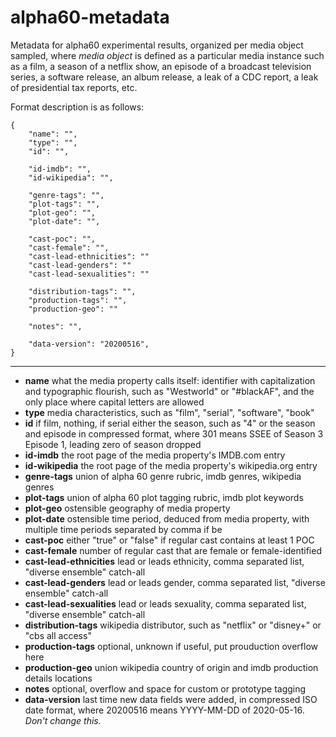 # alpha60-metadata

Metadata for alpha60 experimental results, organized per media object sampled, where *media object* is defined as a particular media instance such as a film, a season of a netflix show, an episode of a broadcast television series, a software release, an album release, a leak of a CDC report, a leak of presidential tax reports, etc.

Format description is as follows:

    {
        "name": "",
        "type": "",
        "id": "",

        "id-imdb": "",
        "id-wikipedia": "",

        "genre-tags": "",
        "plot-tags": "",
        "plot-geo": "",
        "plot-date": "",

        "cast-poc": "",
        "cast-female": "",
        "cast-lead-ethnicities": ""
        "cast-lead-genders": ""
        "cast-lead-sexualities": ""
        
        "distribution-tags": "",
        "production-tags": "",
        "production-geo": ""
        
        "notes": "",
        
        "data-version": "20200516",
    }
    
* * *
    

* __name__ what the media property calls itself: identifier with capitalization and typographic flourish, such as "Westworld" or "#blackAF", and the only place where capital letters are allowed
* __type__ media characteristics, such as "film", "serial", "software", "book"
* __id__ if film, nothing, if serial either the season, such as "4" or the season and episode in compressed format, where 301 means SSEE of Season 3 Episode 1, leading zero of season dropped
* __id-imdb__ the root page of the media property's IMDB.com entry
* __id-wikipedia__ the root page of the media property's wikipedia.org entry
* __genre-tags__ union of alpha 60 genre rubric, imdb genres, wikipedia genres
* __plot-tags__ union of alpha 60 plot tagging rubric, imdb plot keywords
* __plot-geo__ ostensible geography of media property
* __plot-date__ ostensible time period, deduced from media property, with multiple time periods separated by comma if be
* __cast-poc__ either "true" or "false" if regular cast contains at least 1 POC
* __cast-female__ number of regular cast that are female or female-identified
* __cast-lead-ethnicities__ lead or leads ethnicity, comma separated list, "diverse ensemble" catch-all
* __cast-lead-genders__ lead or leads gender, comma separated list, "diverse ensemble" catch-all
* __cast-lead-sexualities__ lead or leads sexuality, comma separated list, "diverse ensemble" catch-all
* __distribution-tags__ wikipedia distributor, such as "netflix" or "disney+" or "cbs all access"
* __production-tags__ optional, unknown if useful, put prouduction overflow here
* __production-geo__ union wikipedia country of origin and imdb production details locations 
* __notes__ optional, overflow and space for custom or prototype tagging 
* __data-version__ last time new data fields were added, in compressed ISO date format, where 20200516 means YYYY-MM-DD of 2020-05-16. *Don't change this.*
